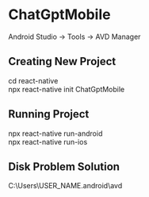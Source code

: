 # ChatGptMobile

Android Studio -> Tools -> AVD Manager <br />

## Creating New Project

cd react-native <br />
npx react-native init ChatGptMobile

## Running Project

npx react-native run-android <br />
npx react-native run-ios

## Disk Problem Solution
C:\Users\USER_NAME\.android\avd
